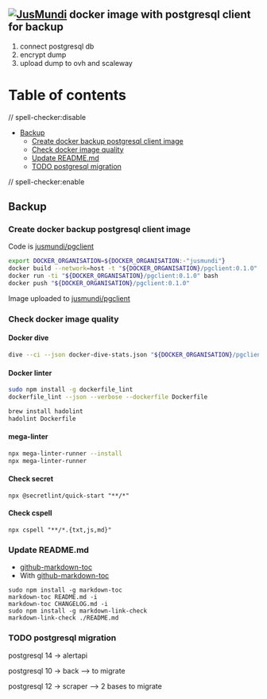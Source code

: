 <!-- markdown-link-check-disable-next-line -->
## [![JusMundi](https://media-exp1.licdn.com/dms/image/C4D0BAQFkFSDZh9uBpg/company-logo_200_200/0/1519903803617?e=2147483647&v=beta&t=wAWk1qgiv69WUS_PyOx-7apQTDnJXvBnvMCBmqO9Tew)](https://gitlab.com/jusmundi-group/web/infrastructure) docker image with postgresql client for backup

1. connect postgresql db
2. encrypt dump
3. upload dump to ovh and scaleway

# Table of contents

<!-- markdown-link-check-disable -->

// spell-checker:disable

<!-- toc -->

- [Backup](#backup)
  * [Create docker backup postgresql client image](#create-docker-backup-postgresql-client-image)
  * [Check docker image quality](#check-docker-image-quality)
  * [Update README.md](#update-readmemd)
  * [TODO postgresql migration](#todo-postgresql-migration)

<!-- tocstop -->

// spell-checker:enable

<!-- markdown-link-check-enable -->

## Backup

### Create docker backup postgresql client image

Code is [jusmundi/pgclient](https://github.com/jusmundi/docker-pgclient)

```bash
export DOCKER_ORGANISATION=${DOCKER_ORGANISATION:-"jusmundi"}
docker build --network=host -t "${DOCKER_ORGANISATION}/pgclient:0.1.0" --squash .
docker run -ti "${DOCKER_ORGANISATION}/pgclient:0.1.0" bash
docker push "${DOCKER_ORGANISATION}/pgclient:0.1.0"
```

Image uploaded to [jusmundi/pgclient](https://hub.docker.com/r/jusmundi/pgclient/tags)

### Check docker image quality

#### Docker dive

```bash
dive --ci --json docker-dive-stats.json "${DOCKER_ORGANISATION}/pgclient:0.1.0" 1>docker-dive.log 2>docker-dive-error.log
```

#### Docker linter

```bash
sudo npm install -g dockerfile_lint
dockerfile_lint --json --verbose --dockerfile Dockerfile
```

```bash
brew install hadolint
hadolint Dockerfile
```

#### mega-linter

```bash
npx mega-linter-runner --install
npx mega-linter-runner
```

#### Check secret

```
npx @secretlint/quick-start "**/*"
```

#### Check cspell

```
npx cspell "**/*.{txt,js,md}"
```

### Update README.md

* [github-markdown-toc](https://github.com/jonschlinkert/markdown-toc)
* With [github-markdown-toc](https://github.com/Lucas-C/pre-commit-hooks-nodejs)

```
sudo npm install -g markdown-toc
markdown-toc README.md -i
markdown-toc CHANGELOG.md -i
sudo npm install -g markdown-link-check
markdown-link-check ./README.md
```

### TODO postgresql migration

  postgresql 14 -> alertapi

  postgresql 10 -> back --> to migrate

  postgresql 12 -> scraper --> 2 bases to migrate
